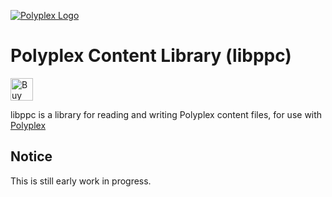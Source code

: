 [![Polyplex Logo][logo]](https://github.com/PolyplexEngine/ppbranding)

# Polyplex Content Library (libppc)
<a href='https://ko-fi.com/O4O59UGN' target='_blank'><img height='36' style='border:0px;height:36px;' src='https://az743702.vo.msecnd.net/cdn/kofi2.png?v=0' border='0' alt='Buy Clipsey a Coffee at ko-fi.com' /></a>

libppc is a library for reading and writing Polyplex content files, for use with [Polyplex](https://github.com/PolyplexEngine/libpp)

## Notice
This is still early work in progress.

[logo]: https://github.com/PolyplexEngine/ppbranding/blob/master/polyplex3.jpg
